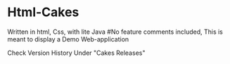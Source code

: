 # Html-Cakes
Written in html, Css, with lite Java
#No feature comments included, This is meant to display a Demo Web-application



Check Version History Under "Cakes Releases"